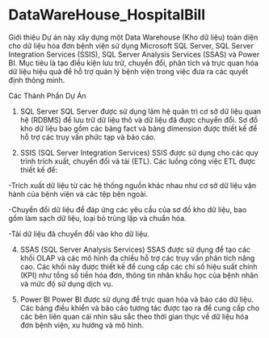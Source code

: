 # DataWareHouse_HospitalBill

Giới thiệu
Dự án này xây dựng một Data Warehouse (Kho dữ liệu) toàn diện cho dữ liệu hóa đơn bệnh viện sử dụng Microsoft SQL Server, SQL Server Integration Services (SSIS), SQL Server Analysis Services (SSAS) và Power BI. Mục tiêu là tạo điều kiện lưu trữ, chuyển đổi, phân tích và trực quan hóa dữ liệu hiệu quả để hỗ trợ quản lý bệnh viện trong việc đưa ra các quyết định thông minh.

Các Thành Phần Dự Án
1. SQL Server
SQL Server được sử dụng làm hệ quản trị cơ sở dữ liệu quan hệ (RDBMS) để lưu trữ dữ liệu thô và dữ liệu đã được chuyển đổi. Sơ đồ kho dữ liệu bao gồm các bảng fact và bảng dimension được thiết kế để hỗ trợ các truy vấn phức tạp và báo cáo.

2. SSIS (SQL Server Integration Services)
SSIS được sử dụng cho các quy trình trích xuất, chuyển đổi và tải (ETL). Các luồng công việc ETL được thiết kế để:

  -Trích xuất dữ liệu từ các hệ thống nguồn khác nhau như cơ sở dữ liệu vận hành của bệnh viện và các tệp bên ngoài.

  -Chuyển đổi dữ liệu để đáp ứng các yêu cầu của sơ đồ kho dữ liệu, bao gồm làm sạch dữ liệu, loại bỏ trùng lặp và chuẩn hóa.

  -Tải dữ liệu đã chuyển đổi vào kho dữ liệu.

4. SSAS (SQL Server Analysis Services)
SSAS được sử dụng để tạo các khối OLAP và các mô hình đa chiều hỗ trợ các truy vấn phân tích nâng cao. Các khối này được thiết kế để cung cấp các chỉ số hiệu suất chính (KPI) như tổng số tiền hóa đơn, thông tin nhân khẩu học của bệnh nhân và mức độ sử dụng dịch vụ.

5. Power BI
Power BI được sử dụng để trực quan hóa và báo cáo dữ liệu. Các bảng điều khiển và báo cáo tương tác được tạo ra để cung cấp cho các bên liên quan cái nhìn sâu sắc theo thời gian thực về dữ liệu hóa đơn bệnh viện, xu hướng và mô hình.
